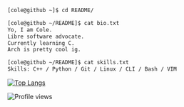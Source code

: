 ```bash
[cole@github ~]$ cd README/

[cole@github ~/README]$ cat bio.txt
Yo, I am Cole.
Libre software advocate.
Currently learning C.
Arch is pretty cool ig.

[cole@github ~/README]$ cat skills.txt
Skills: C++ / Python / Git / Linux / CLI / Bash / VIM
```


[![Top Langs](https://github-readme-stats.vercel.app/api/top-langs/?username=colexdev&layout=compact)](https://github.com/anuraghazra/github-readme-stats)


<!---![GitHub stats](https://github-readme-stats.vercel.app/api?username=ColexDev&show_icons=true&count_private=true) --->

![Profile views](https://komarev.com/ghpvc/?username=colexdev&label=Profile%20views&color=0e75b6&style=flat) 
